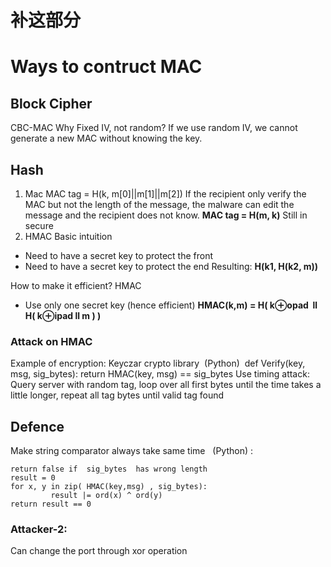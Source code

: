 # 补这部分

# Ways to contruct MAC
## Block Cipher
CBC-MAC
Why Fixed IV, not random? If we use random IV, we cannot generate a new MAC without knowing the key. 
## Hash
1. Mac 
MAC tag = H(k, m[0]||m[1]||m[2])
If the recipient only verify the MAC but not the length of the message, the malware can edit the message and the recipient does not know. 
**MAC tag = H(m, k)** Still in secure
2. HMAC
Basic intuition
- Need to have a secret key to protect the front
- Need to have a secret key to protect the end
Resulting: **H(k1, H(k2, m))**

How to make it efficient? 
HMAC
- Use only one secret key (hence efficient)
**HMAC(k,m) = H( k⊕opad  ll  H( k⊕ipad ll m ) )**

### Attack on HMAC
Example of encryption: Keyczar crypto library  (Python) 
def Verify(key, msg, sig_bytes):
	return HMAC(key, msg) == sig_bytes
Use timing attack: 
	Query server with random tag, loop over all first bytes until the time takes a little longer, repeat all tag bytes until valid tag found
## Defence 
Make string comparator always take same time   (Python) : 
```
return false if  sig_bytes  has wrong length
result = 0        
for x, y in zip( HMAC(key,msg) , sig_bytes):
         result |= ord(x) ^ ord(y)
return result == 0
```
### Attacker-2: 
Can change the port through xor operation
